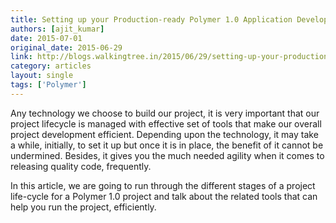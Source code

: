 ```yaml
---
title: Setting up your Production-ready Polymer 1.0 Application Development
authors: [ajit_kumar]
date: 2015-07-01
original_date: 2015-06-29
link: http://blogs.walkingtree.in/2015/06/29/setting-up-your-production-ready-polymer-1-0-application-development/
category: articles
layout: single
tags: ['Polymer']
---
```


Any technology we choose to build our project, it is very important that our project lifecycle is managed with effective set of tools that make our overall project development efficient. Depending upon the technology, it may take a while, initially, to set it up but once it is in place, the benefit of it cannot be undermined. Besides, it gives you the much needed agility when it comes to releasing quality code, frequently.

In this article, we are going to run through the different stages of a project life-cycle for a Polymer 1.0 project and talk about the related tools that can help you run the project, efficiently.

<!-- Excerpt -->
